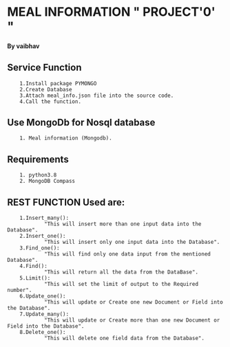 # MEAL INFORMATION " PROJECT'0' "
#### By vaibhav
## Service Function
		1.Install package PYMONGO
		2.Create Database
		3.Attach meal_info.json file into the source code.
		4.Call the function.
## Use MongoDb for Nosql database
		1. Meal information (Mongodb).
## Requirements
		1. python3.8
		2. MongoDB Compass
		
## REST FUNCTION Used are:
		1.Insert_many():
				"This will insert more than one input data into the Database".
		2.Insert_one():
				"This will insert only one input data into the Database".
		3.Find_one():
				"This will find only one data input from the mentioned Database".
		4.Find():
				"This will return all the data from the DataBase".
		5.Limit():
				"This will set the limit of output to the Required number".
		6.Update_one():
				"This will update or Create one new Document or Field into the Database".
		7.Update_many():
				"This will update or Create more than one new Document or Field into the Database".
		8.Delete_one():
				"This will delete one field data from the Database".
				
